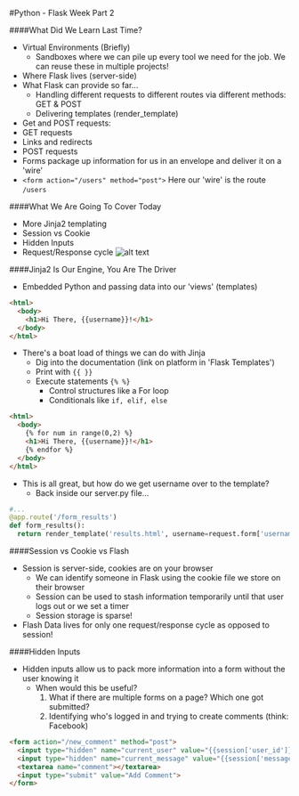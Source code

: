 #Python - Flask Week Part 2

####What Did We Learn Last Time?
- Virtual Environments (Briefly)
  - Sandboxes where we can pile up every tool we need for the job.  We can reuse these in multiple projects!
- Where Flask lives (server-side)
- What Flask can provide so far...
  - Handling different requests to different routes via different methods: GET & POST
  - Delivering templates (render_template)
- Get and POST requests:
 - GET requests
  - Links and redirects
 - POST requests
  - Forms package up information for us in an envelope and deliver it on a 'wire'
  - ```<form action="/users" method="post">``` Here our 'wire' is the route ```/users```



####What We Are Going To Cover Today
- More Jinja2 templating
- Session vs Cookie
- Hidden Inputs
- Request/Response cycle
![alt text](FlaskReqResCycle.png "Request/Response Cycle")

####Jinja2 Is Our Engine, You Are The Driver
- Embedded Python and passing data into our 'views' (templates)
```html
<html>
  <body>
    <h1>Hi There, {{username}}!</h1>
  </body>
</html>
```
- There's a boat load of things we can do with Jinja
  - Dig into the documentation (link on platform in 'Flask Templates')
  - Print with ```{{ }}```
  - Execute statements ```{% %}```
    - Control structures like a For loop
    - Conditionals like ```if, elif, else```

```html
<html>
  <body>
    {% for num in range(0,2) %}
    <h1>Hi There, {{username}}!</h1>
    {% endfor %}
  </body>
</html>
```  
  - This is all great, but how do we get username over to the template?
    - Back inside our server.py file...
```python
#...
@app.route('/form_results')
def form_results():
  return render_template('results.html', username=request.form['username'])
```

####Session vs Cookie vs Flash
- Session is server-side, cookies are on your browser
  - We can identify someone in Flask using the cookie file we store on their browser
  - Session can be used to stash information temporarily until that user logs out or we set a timer
  - Session storage is sparse!
- Flash Data lives for only one request/response cycle as opposed to session!

####Hidden Inputs
- Hidden inputs allow us to pack more information into a form without the user knowing it
  - When would this be useful?  
    1. What if there are multiple forms on a page?  Which one got submitted?
    2. Identifying who's logged in and trying to create comments (think: Facebook)

```html
<form action="/new_comment" method="post">
  <input type="hidden" name="current_user" value="{{session['user_id']}}">
  <input type="hidden" name="current_message" value="{{session['message_id']}}">
  <textarea name="comment"></textarea>
  <input type="submit" value="Add Comment">
</form>
```
